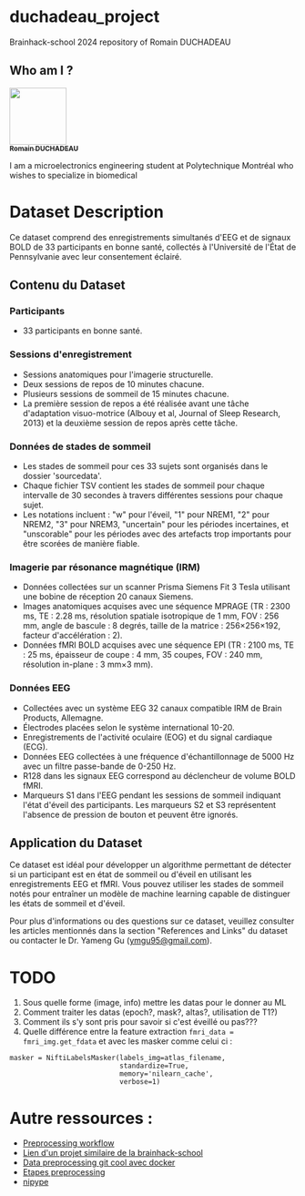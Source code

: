 # duchadeau_project
Brainhack-school 2024 repository of Romain DUCHADEAU

## Who am I ?
<a href="https://github.com/romainDCHD ">
   <img src="https://avatars.githubusercontent.com/romainDCHD?v=4?s=100" width="100px;" alt=""/>
   <br /><sub><b>Romain DUCHADEAU</b></sub>
</a>

I am a microelectronics engineering student at Polytechnique Montréal who wishes to specialize in biomedical


# Dataset Description

Ce dataset comprend des enregistrements simultanés d'EEG et de signaux BOLD de 33 participants en bonne santé, collectés à l'Université de l'État de Pennsylvanie avec leur consentement éclairé.

## Contenu du Dataset

### Participants
- 33 participants en bonne santé.

### Sessions d'enregistrement
- Sessions anatomiques pour l'imagerie structurelle.
- Deux sessions de repos de 10 minutes chacune.
- Plusieurs sessions de sommeil de 15 minutes chacune.
- La première session de repos a été réalisée avant une tâche d'adaptation visuo-motrice (Albouy et al, Journal of Sleep Research, 2013) et la deuxième session de repos après cette tâche.

### Données de stades de sommeil
- Les stades de sommeil pour ces 33 sujets sont organisés dans le dossier 'sourcedata'.
- Chaque fichier TSV contient les stades de sommeil pour chaque intervalle de 30 secondes à travers différentes sessions pour chaque sujet.
- Les notations incluent : "w" pour l'éveil, "1" pour NREM1, "2" pour NREM2, "3" pour NREM3, "uncertain" pour les périodes incertaines, et "unscorable" pour les périodes avec des artefacts trop importants pour être scorées de manière fiable.

### Imagerie par résonance magnétique (IRM)
- Données collectées sur un scanner Prisma Siemens Fit 3 Tesla utilisant une bobine de réception 20 canaux Siemens.
- Images anatomiques acquises avec une séquence MPRAGE (TR : 2300 ms, TE : 2.28 ms, résolution spatiale isotropique de 1 mm, FOV : 256 mm, angle de bascule : 8 degrés, taille de la matrice : 256×256×192, facteur d'accélération : 2).
- Données fMRI BOLD acquises avec une séquence EPI (TR : 2100 ms, TE : 25 ms, épaisseur de coupe : 4 mm, 35 coupes, FOV : 240 mm, résolution in-plane : 3 mm×3 mm).

### Données EEG
- Collectées avec un système EEG 32 canaux compatible IRM de Brain Products, Allemagne.
- Électrodes placées selon le système international 10-20.
- Enregistrements de l'activité oculaire (EOG) et du signal cardiaque (ECG).
- Données EEG collectées à une fréquence d'échantillonnage de 5000 Hz avec un filtre passe-bande de 0-250 Hz.
- R128 dans les signaux EEG correspond au déclencheur de volume BOLD fMRI.
- Marqueurs S1 dans l'EEG pendant les sessions de sommeil indiquant l'état d'éveil des participants. Les marqueurs S2 et S3 représentent l'absence de pression de bouton et peuvent être ignorés.

## Application du Dataset

Ce dataset est idéal pour développer un algorithme permettant de détecter si un participant est en état de sommeil ou d'éveil en utilisant les enregistrements EEG et fMRI. Vous pouvez utiliser les stades de sommeil notés pour entraîner un modèle de machine learning capable de distinguer les états de sommeil et d'éveil.

Pour plus d'informations ou des questions sur ce dataset, veuillez consulter les articles mentionnés dans la section "References and Links" du dataset ou contacter le Dr. Yameng Gu (ymgu95@gmail.com).


# TODO

1. Sous quelle forme (image, info) mettre les datas pour le donner au ML
2. Comment traiter les datas (epoch?, mask?, altas?, utilisation de T1?)
3. Comment ils s'y sont pris pour savoir si c'est éveillé ou pas???
4. Quelle différence entre la feature extraction `fmri_data = fmri_img.get_fdata` et avec les masker comme celui ci :
```
masker = NiftiLabelsMasker(labels_img=atlas_filename, 
                           standardize=True, 
                           memory='nilearn_cache', 
                           verbose=1)
```


# Autre ressources :
- [Preprocessing workflow](https://peerherholz.github.io/workshop_weizmann/nipype/notebooks/handson_preprocessing.html)
- [Lien d'un projet similaire de la brainhack-school](https://school-brainhack.github.io/project/fmri-sleep-deprivation/)
- [Data preprocessing git cool avec docker](https://fmriprep.org/en/stable/) 
- [Etapes preprocessing](https://carpentries-incubator.github.io/SDC-BIDS-fMRI/instructor/aio.html)
- [nipype](https://nipype.readthedocs.io/en/latest/)